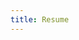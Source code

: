 ```yaml
---
title: Resume
---
```



<object data="Industry_Resume.pdf" width="1000" height="1000" type='application/pdf'></object>
